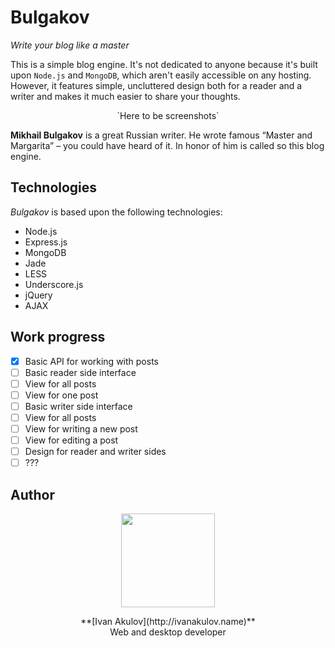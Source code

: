 # Bulgakov

*Write your blog like a master*

This is a simple blog engine. It's not dedicated to anyone because it's built upon `Node.js` and `MongoDB`, which aren't easily accessible on any hosting. However, it features simple, uncluttered design both for a reader and a writer and makes it much easier to share your thoughts.

<center>`Here to be screenshots`</center>

**Mikhail Bulgakov** is a great Russian writer. He wrote famous “Master and Margarita” ­­­– you could have heard of it. In honor of him is called so this blog engine.

## Technologies

*Bulgakov* is based upon the following technologies:

- Node.js
- Express.js
- MongoDB
- Jade
- LESS
- Underscore.js
- jQuery
- AJAX

## Work progress

- [x] Basic API for working with posts
- [ ] Basic reader side interface
 - [ ] View for all posts
 - [ ] View for one post
- [ ] Basic writer side interface
 - [ ] View for all posts
 - [ ] View for writing a new post
 - [ ] View for editing a post
- [ ] Design for reader and writer sides
- [ ] ???

## Author

<center><img src="http://i.imgur.com/4moEENe.jpg" width="150"></center>

<p><center>**[Ivan Akulov](http://ivanakulov.name)**</center>
<center>Web and desktop developer</center></p>